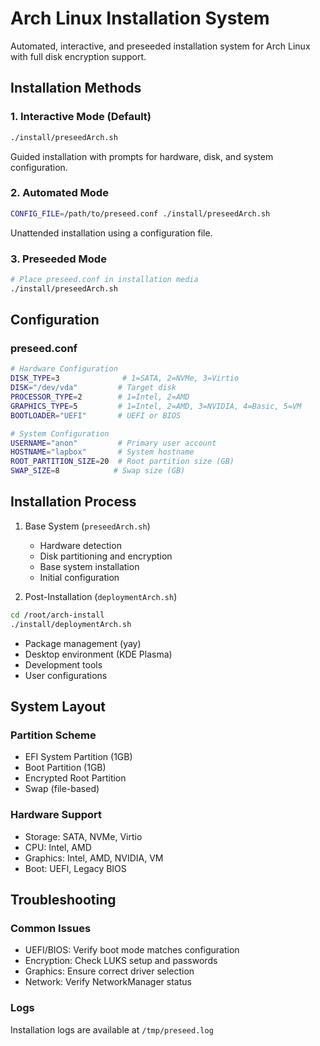 # Arch Linux Installation System

Automated, interactive, and preseeded installation system for Arch Linux with full disk encryption support.

## Installation Methods

### 1. Interactive Mode (Default)
```bash
./install/preseedArch.sh
```
Guided installation with prompts for hardware, disk, and system configuration.

### 2. Automated Mode
```bash
CONFIG_FILE=/path/to/preseed.conf ./install/preseedArch.sh
```
Unattended installation using a configuration file.

### 3. Preseeded Mode
```bash
# Place preseed.conf in installation media
./install/preseedArch.sh
```

## Configuration

### preseed.conf
```bash
# Hardware Configuration
DISK_TYPE=3              # 1=SATA, 2=NVMe, 3=Virtio
DISK="/dev/vda"         # Target disk
PROCESSOR_TYPE=2        # 1=Intel, 2=AMD
GRAPHICS_TYPE=5         # 1=Intel, 2=AMD, 3=NVIDIA, 4=Basic, 5=VM
BOOTLOADER="UEFI"       # UEFI or BIOS

# System Configuration
USERNAME="anon"         # Primary user account
HOSTNAME="lapbox"       # System hostname
ROOT_PARTITION_SIZE=20  # Root partition size (GB)
SWAP_SIZE=8            # Swap size (GB)
```

## Installation Process

1. Base System (`preseedArch.sh`)
   - Hardware detection
   - Disk partitioning and encryption
   - Base system installation
   - Initial configuration

2. Post-Installation (`deploymentArch.sh`)
```bash
cd /root/arch-install
./install/deploymentArch.sh
```
   - Package management (yay)
   - Desktop environment (KDE Plasma)
   - Development tools
   - User configurations

## System Layout

### Partition Scheme
- EFI System Partition (1GB)
- Boot Partition (1GB)
- Encrypted Root Partition
- Swap (file-based)

### Hardware Support
- Storage: SATA, NVMe, Virtio
- CPU: Intel, AMD
- Graphics: Intel, AMD, NVIDIA, VM
- Boot: UEFI, Legacy BIOS

## Troubleshooting

### Common Issues
- UEFI/BIOS: Verify boot mode matches configuration
- Encryption: Check LUKS setup and passwords
- Graphics: Ensure correct driver selection
- Network: Verify NetworkManager status

### Logs
Installation logs are available at `/tmp/preseed.log`